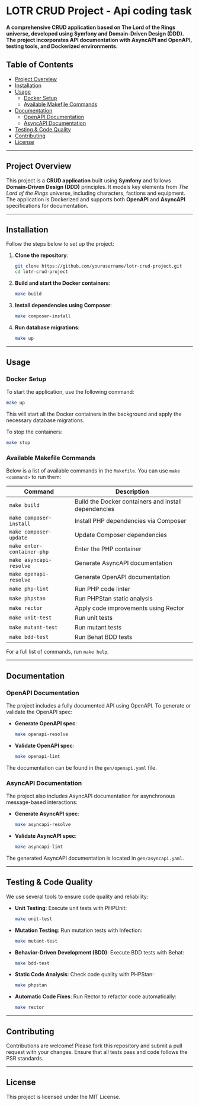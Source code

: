 # LOTR CRUD Project - Api coding task

**A comprehensive CRUD application based on The Lord of the Rings universe, developed using Symfony and Domain-Driven Design (DDD). The project incorporates API documentation with AsyncAPI and OpenAPI, testing tools, and Dockerized environments.**

## Table of Contents

- [Project Overview](#project-overview)
- [Installation](#installation)
- [Usage](#usage)
  - [Docker Setup](#docker-setup)
  - [Available Makefile Commands](#available-makefile-commands)
- [Documentation](#documentation)
  - [OpenAPI Documentation](#openapi-documentation)
  - [AsyncAPI Documentation](#asyncapi-documentation)
- [Testing & Code Quality](#testing--code-quality)
- [Contributing](#contributing)
- [License](#license)

---

## Project Overview

This project is a **CRUD application** built using **Symfony** and follows **Domain-Driven Design (DDD)** principles. It models key elements from *The Lord of the Rings* universe, including characters, factions and equipment. The application is Dockerized and supports both **OpenAPI** and **AsyncAPI** specifications for documentation.

---

## Installation

Follow the steps below to set up the project:

1. **Clone the repository**:
    ```bash
    git clone https://github.com/yourusername/lotr-crud-project.git
    cd lotr-crud-project
    ```

2. **Build and start the Docker containers**:
    ```bash
    make build
    ```

3. **Install dependencies using Composer**:
    ```bash
    make composer-install
    ```

4. **Run database migrations**:
    ```bash
    make up
    ```

---

## Usage

### Docker Setup

To start the application, use the following command:

```bash
make up
```

This will start all the Docker containers in the background and apply the necessary database migrations.

To stop the containers:

```bash
make stop
```

### Available Makefile Commands

Below is a list of available commands in the `Makefile`. You can use `make <command>` to run them:

| Command                  | Description                              |
|--------------------------|------------------------------------------|
| `make build`              | Build the Docker containers and install dependencies |
| `make composer-install`   | Install PHP dependencies via Composer    |
| `make composer-update`    | Update Composer dependencies             |
| `make enter-container-php`| Enter the PHP container                  |
| `make asyncapi-resolve`   | Generate AsyncAPI documentation          |
| `make openapi-resolve`    | Generate OpenAPI documentation           |
| `make php-lint`           | Run PHP code linter                      |
| `make phpstan`            | Run PHPStan static analysis              |
| `make rector`             | Apply code improvements using Rector     |
| `make unit-test`          | Run unit tests                           |
| `make mutant-test`        | Run mutant tests                         |
| `make bdd-test`           | Run Behat BDD tests                      |

For a full list of commands, run `make help`.

---

## Documentation

### OpenAPI Documentation

The project includes a fully documented API using OpenAPI. To generate or validate the OpenAPI spec:

- **Generate OpenAPI spec**: 
    ```bash
    make openapi-resolve
    ```
- **Validate OpenAPI spec**: 
    ```bash
    make openapi-lint
    ```

The documentation can be found in the `gen/openapi.yaml` file.

### AsyncAPI Documentation

The project also includes AsyncAPI documentation for asynchronous message-based interactions:

- **Generate AsyncAPI spec**: 
    ```bash
    make asyncapi-resolve
    ```
- **Validate AsyncAPI spec**: 
    ```bash
    make asyncapi-lint
    ```

The generated AsyncAPI documentation is located in `gen/asyncapi.yaml`.

---

## Testing & Code Quality

We use several tools to ensure code quality and reliability:

- **Unit Testing**: Execute unit tests with PHPUnit:
    ```bash
    make unit-test
    ```

- **Mutation Testing**: Run mutation tests with Infection:
    ```bash
    make mutant-test
    ```

- **Behavior-Driven Development (BDD)**: Execute BDD tests with Behat:
    ```bash
    make bdd-test
    ```

- **Static Code Analysis**: Check code quality with PHPStan:
    ```bash
    make phpstan
    ```

- **Automatic Code Fixes**: Run Rector to refactor code automatically:
    ```bash
    make rector
    ```

---

## Contributing

Contributions are welcome! Please fork this repository and submit a pull request with your changes. Ensure that all tests pass and code follows the PSR standards.

---

## License

This project is licensed under the MIT License.
